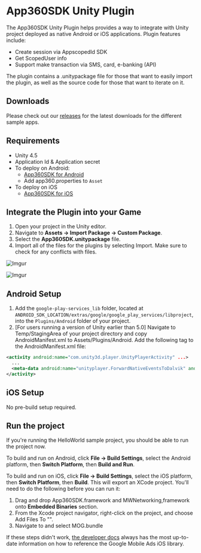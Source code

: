# App360SDK Unity Plugin

The App360SDK Unity Plugin helps provides a way to integrate with Unity project deployed as native Android or iOS applications. Plugin features include:
- Create session via AppscopedId SDK
- Get ScopedUser info
- Support make transaction via SMS, card, e-banking (API)

The plugin contains a .unitypackage file for those that want to easily import the plugin, as well as the source code for those that want to iterate on it.

## Downloads

Please check out our [releases](https://github.com/app360/app360-unity-plugin/releases) for the latest downloads for the different sample apps.

## Requirements

- Unity 4.5
- Application Id & Application secret
- To deploy on Android:
    - [App360SDK for Android](https://github.com/app360/app360-android-sdk)
    - Add app360.properties to `Asset`
- To deploy on iOS
    - [App360SDK for iOS](https://github.com/app360/app360-ios-sdk)

## Integrate the Plugin into your Game

1. Open your project in the Unity editor.
2. Navigate to **Assets -> Import Package -> Custom Package**.
3. Select the **App360SDK.unitypackage** file.
4. Import all of the files for the plugins by selecting Import. Make sure to check for any conflicts with files.

![Imgur](http://i.imgur.com/GOFkUqt.png)

![Imgur](http://i.imgur.com/7JL2FNs.png)

## Android Setup

1. Add the `google-play-services_lib` folder, located at `ANDROID_SDK_LOCATION/extras/google/google_play_services/libproject`, into the `Plugins/Android` folder of your project.
2. [For users running a version of Unity earlier than 5.0] Navigate to Temp/StagingArea of your project directory and copy AndroidManifest.xml to Assets/Plugins/Android. Add the following <meta-data> tag to the AndroidManifest.xml file:
```xml
<activity android:name="com.unity3d.player.UnityPlayerActivity" ...>
  ...
  <meta-data android:name="unityplayer.ForwardNativeEventsToDalvik" android:value="true" />
</activity>
```

## iOS Setup

No pre-build setup required.

## Run the project

If you're running the HelloWorld sample project, you should be able to run the project now.

To build and run on Android, click **File -> Build Settings**, select the Android platform, then **Switch Platform**, then **Build and Run**.

To build and run on iOS, click **File -> Build Settings**, select the iOS platform, then **Switch Platform**, then **Build**. This will export an XCode project. You'll need to do the following before you can run it:

1. Drag and drop App360SDK.framework and MWNetworking,framework onto **Embedded Binaries** section.
2. From the Xcode project navigator, right-click on the project, and choose Add Files To "".
3. Navigate to and select MOG.bundle

If these steps didn't work, [the developer docs](https://github.com/app360/app360-ios-sdk) always has the most up-to-date information on how to reference the Google Mobile Ads iOS library.
